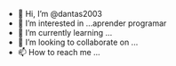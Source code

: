 - 👋 Hi, I’m @dantas2003
- 👀 I’m interested in ...aprender programar 
- 🌱 I’m currently learning ...
- 💞️ I’m looking to collaborate on ...
- 📫 How to reach me ...

<!---
dantas2003/dantas2003 is a ✨ special ✨ repository because its `README.md` (this file) appears on your GitHub profile.
You can click the Preview link to take a look at your changes.
--->
